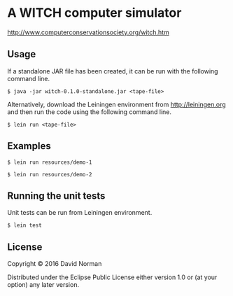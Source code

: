 # A WITCH computer simulator

http://www.computerconservationsociety.org/witch.htm

## Usage

If a standalone JAR file has been created, it can be run with the following
command line.

    $ java -jar witch-0.1.0-standalone.jar <tape-file>

Alternatively, download the Leiningen environment from http://leiningen.org
and then run the code using the following command line.

    $ lein run <tape-file>

## Examples

    $ lein run resources/demo-1

    $ lein run resources/demo-2

## Running the unit tests

Unit tests can be run from Leiningen environment.

    $ lein test

## License

Copyright © 2016 David Norman

Distributed under the Eclipse Public License either version 1.0 or (at
your option) any later version.
